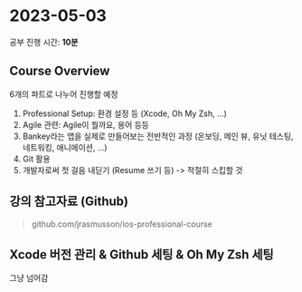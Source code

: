 # 2023-05-03

공부 진행 시간: **10분**

## Course Overview

6개의 파트로 나누어 진행할 예정

1. Professional Setup: 환경 설정 등 (Xcode, Oh My Zsh, ...)
2. Agile 관련: Agile이 뭘까요, 용어 등등
3. Bankey라는 앱을 실제로 만들어보는 전반적인 과정 (온보딩, 메인 뷰, 유닛 테스팅, 네트워킹, 애니메이션, ...)
4. Git 활용
5. 개발자로써 첫 걸음 내딛기 (Resume 쓰기 등) -> 적절히 스킵할 것

## 강의 참고자료 (Github)

> github.com/jrasmusson/ios-professional-course

## Xcode 버전 관리 & Github 세팅 & Oh My Zsh 세팅

그냥 넘어감
